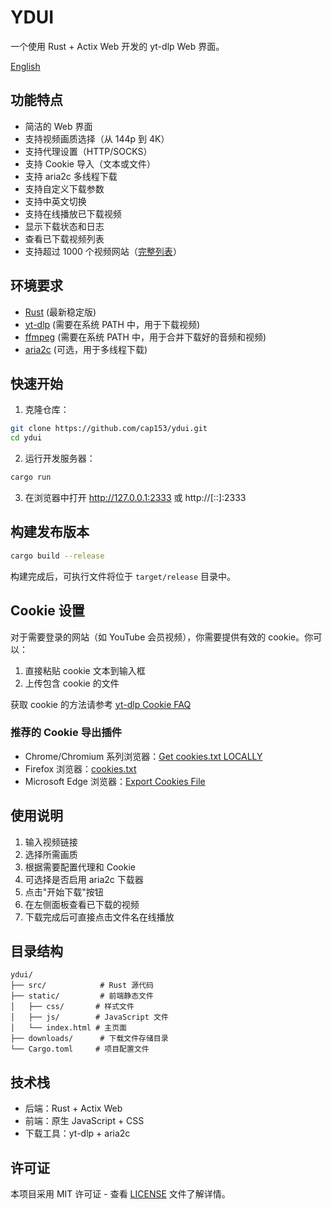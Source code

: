 # YDUI

一个使用 Rust + Actix Web 开发的 yt-dlp Web 界面。

[English](README.md)

## 功能特点

- 简洁的 Web 界面
- 支持视频画质选择（从 144p 到 4K）
- 支持代理设置（HTTP/SOCKS）
- 支持 Cookie 导入（文本或文件）
- 支持 aria2c 多线程下载
- 支持自定义下载参数
- 支持中英文切换
- 支持在线播放已下载视频
- 显示下载状态和日志
- 查看已下载视频列表
- 支持超过 1000 个视频网站（[完整列表](https://github.com/yt-dlp/yt-dlp/blob/master/supportedsites.md)）

## 环境要求

- [Rust](https://www.rust-lang.org/tools/install) (最新稳定版)
- [yt-dlp](https://github.com/yt-dlp/yt-dlp) (需要在系统 PATH 中，用于下载视频)
- [ffmpeg](https://www.ffmpeg.org/download.html) (需要在系统 PATH 中，用于合并下载好的音频和视频)
- [aria2c](https://github.com/aria2/aria2) (可选，用于多线程下载)

## 快速开始

1. 克隆仓库：

```bash
git clone https://github.com/cap153/ydui.git
cd ydui
```

2. 运行开发服务器：

```bash
cargo run
```

3. 在浏览器中打开 http://127.0.0.1:2333 或 http://[::]:2333

## 构建发布版本

```bash
cargo build --release
```

构建完成后，可执行文件将位于 `target/release` 目录中。

## Cookie 设置

对于需要登录的网站（如 YouTube 会员视频），你需要提供有效的 cookie。你可以：

1. 直接粘贴 cookie 文本到输入框
2. 上传包含 cookie 的文件

获取 cookie 的方法请参考 [yt-dlp Cookie FAQ](https://github.com/yt-dlp/yt-dlp/wiki/FAQ#how-do-i-pass-cookies-to-yt-dlp)

### 推荐的 Cookie 导出插件

- Chrome/Chromium 系列浏览器：[Get cookies.txt LOCALLY](https://chrome.google.com/webstore/detail/get-cookiestxt-locally/cclelndahbckbenkjhflpdbgdldlbecc)
- Firefox 浏览器：[cookies.txt](https://addons.mozilla.org/zh-CN/firefox/addon/cookies-txt/)
- Microsoft Edge 浏览器：[Export Cookies File](https://microsoftedge.microsoft.com/addons/detail/export-cookies-file/hbglikhfdcfhdfikmocdflffaecbnedo)

## 使用说明

1. 输入视频链接
2. 选择所需画质
3. 根据需要配置代理和 Cookie
4. 可选择是否启用 aria2c 下载器
5. 点击"开始下载"按钮
6. 在左侧面板查看已下载的视频
7. 下载完成后可直接点击文件名在线播放

## 目录结构

```
ydui/
├── src/            # Rust 源代码
├── static/         # 前端静态文件
│   ├── css/       # 样式文件
│   ├── js/        # JavaScript 文件
│   └── index.html # 主页面
├── downloads/      # 下载文件存储目录
└── Cargo.toml     # 项目配置文件
```

## 技术栈

- 后端：Rust + Actix Web
- 前端：原生 JavaScript + CSS
- 下载工具：yt-dlp + aria2c

## 许可证

本项目采用 MIT 许可证 - 查看 [LICENSE](LICENSE) 文件了解详情。


